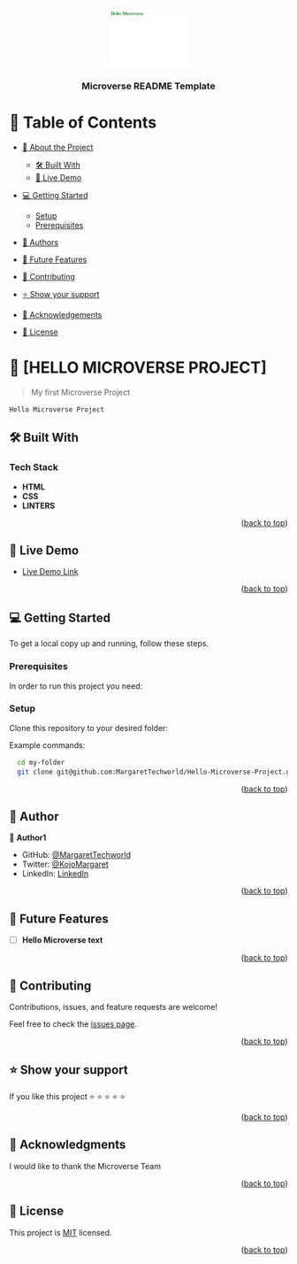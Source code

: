 <a name="readme-top"></a>

<div align="center">

  <img src="project.jpg" alt="logo" width="140"  height="auto" />
  <br/>

  <h3><b>Microverse README Template</b></h3>

</div>



# 📗 Table of Contents

- [📖 About the Project](#about-project)
  - [🛠 Built With](#built-with)
  - [🚀 Live Demo](#live-demo)
- [💻 Getting Started](#getting-started)
  - [Setup](#setup)
  - [Prerequisites](#prerequisites)
- [👥 Authors](#authors)
- [🔭 Future Features](#future-features)
- [🤝 Contributing](#contributing)
- [⭐️ Show your support](#support)
- [🙏 Acknowledgements](#acknowledgements)

- [📝 License](#license)




# 📖 [HELLO MICROVERSE PROJECT] <a name="about-project"></a>

> My first Microverse Project

    Hello Microverse Project

## 🛠 Built With <a name="built-with"></a>

### Tech Stack <a name="tech-stack"></a>


- **HTML**
- **CSS**
- **LINTERS**

<p align="right">(<a href="#readme-top">back to top</a>)</p>



## 🚀 Live Demo <a name="live-demo"></a>
- [Live Demo Link](https://margarettechworld.github.io/Hello-Microverse-Project/)

<p align="right">(<a href="#readme-top">back to top</a>)</p>



## 💻 Getting Started <a name="getting-started"></a>

To get a local copy up and running, follow these steps.

### Prerequisites

In order to run this project you need:

### Setup

Clone this repository to your desired folder:

Example commands:

```sh
  cd my-folder
  git clone git@github.com:MargaretTechworld/Hello-Microverse-Project.git
```



<p align="right">(<a href="#readme-top">back to top</a>)</p>



## 👥 Author <a name="authors"></a>

👤 **Author1**

- GitHub: [@MargaretTechworld](https://github.com/githubhandle)
- Twitter: [@KojoMargaret](https://twitter.com/twitterhandle)
- LinkedIn: [LinkedIn](https://www.linkedin.com/in/margaret-kojo-musa-759b8026a/e)

<p align="right">(<a href="#readme-top">back to top</a>)</p>



## 🔭 Future Features <a name="future-features"></a>


- [ ] **Hello Microverse text**
<p align="right">(<a href="#readme-top">back to top</a>)</p>



## 🤝 Contributing <a name="contributing"></a>

Contributions, issues, and feature requests are welcome!

Feel free to check the [issues page](../../issues/).

<p align="right">(<a href="#readme-top">back to top</a>)</p>



## ⭐️ Show your support <a name="support"></a>

If you like this project ⭐️ ⭐️ ⭐️ ⭐️ ⭐️

<p align="right">(<a href="#readme-top">back to top</a>)</p>


## 🙏 Acknowledgments <a name="acknowledgements"></a>


I would like to thank the Microverse Team

<p align="right">(<a href="#readme-top">back to top</a>)</p>





## 📝 License <a name="license"></a>

This project is [MIT](./LICENSE) licensed.


<p align="right">(<a href="#readme-top">back to top</a>)</p>
